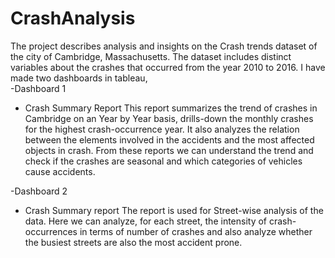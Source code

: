 # CrashAnalysis
The project describes analysis and insights on the Crash trends dataset of the city of Cambridge, Massachusetts. The dataset includes distinct variables about the crashes that occurred from the year 2010 to 2016.  I have made two dashboards in tableau,  
-Dashboard 1 
- Crash Summary Report This report summarizes the trend of crashes in Cambridge on an Year by Year basis,
drills-down the monthly crashes for the highest crash-occurrence year. 
It also analyzes the relation between the elements involved in the accidents and the most affected objects in crash. 
From these reports we can understand the trend and check if the crashes are seasonal and which categories of vehicles cause accidents. 

-Dashboard 2 
- Crash Summary report The report is used for Street-wise analysis of the data. 
Here we can analyze, for each street, the intensity of crash-occurrences in terms of number of crashes and also analyze whether the busiest streets are also the most accident prone.
